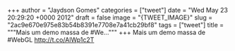 
+++
author = "Jaydson Gomes"
categories = ["tweet"]
date = "Wed May 23 20:29:20 +0000 2012"
draft = false
image = "{TWEET_IMAGE}"
slug = "2ac9e670e975e83b54b8391e7708e7a41cb29bf8"
tags = ["tweet"]
title = """Mais um demo massa de #We..."""
+++
Mais um demo massa de #WebGL http://t.co/AlWp1c2T
